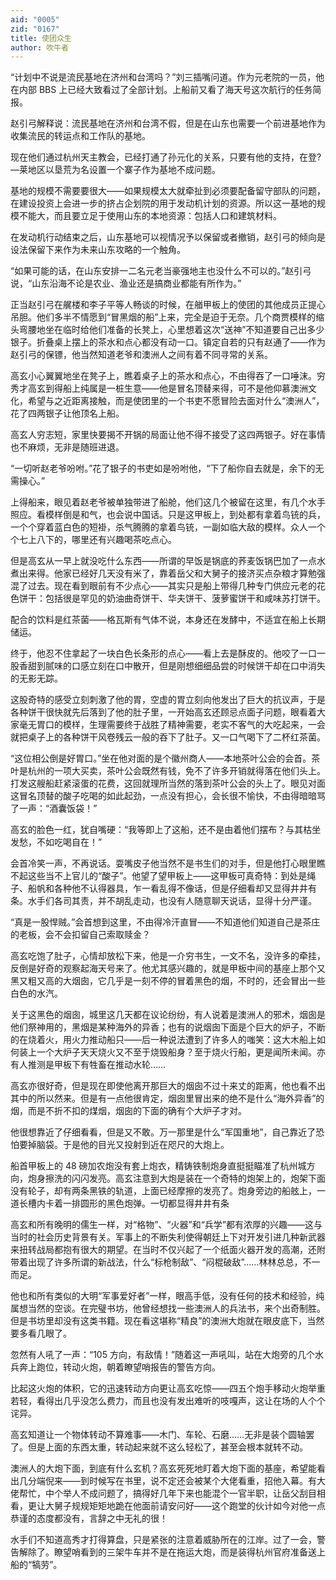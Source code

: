```yaml
---
aid: "0005"
zid: "0167"
title: 使团众生
author: 吹牛者
---
```


“计划中不说是流民基地在济州和台湾吗？”刘三插嘴问道。作为元老院的一员，他在内部 BBS 上已经大致看过了全部计划。上船前又看了海天号这次航行的任务简报。

赵引弓解释说：流民基地在济州和台湾不假，但是在山东也需要一个前进基地作为收集流民的转运点和工作队的基地。

现在他们通过杭州天主教会，已经打通了孙元化的关系，只要有他的支持，在登?—莱地区以垦荒为名设置一个寨子作为基地不成问题。

基地的规模不需要要很大——如果规模太大就牵扯到必须要配备留守部队的问题，在建设投资上会进一步的挤占企划院的用于发动机计划的资源。所以这一基地的规模不能大，而且要立足于使用山东的本地资源：包括人口和建筑材料。

在发动机行动结束之后，山东基地可以视情况予以保留或者撤销，赵引弓的倾向是设法保留下来作为未来山东攻略的一个触角。

“如果可能的话，在山东安排一二名元老当豪强地主也没什么不可以的。”赵引弓说，“山东沿海不论是农业、渔业还是搞商业都能有所作为。”

正当赵引弓在艉楼和李子平等人畅谈的时候，在艏甲板上的使团的其他成员正提心吊胆。他们多半不情愿到“冒黑烟的船”上来，完全是迫于无奈。几个商贾模样的缩头弯腰地坐在临时给他们准备的长凳上，心里想着这次“送神”不知道要自己出多少银子。折叠桌上摆上的茶水和点心都没有动一口。镇定自若的只有赵通了——作为赵引弓的保镖，他当然知道老爷和澳洲人之间有着不同寻常的关系。

高玄小心翼翼地坐在凳子上，瞧着桌子上的茶水和点心，不由得吞了一口唾沫。穷秀才高玄到得船上纯属是一桩生意——他是冒名顶替来得，可不是他仰慕澳洲文化，希望与之近距离接触，而是使团里的一个书吏不愿冒险去面对什么“澳洲人”，花了四两银子让他顶名上船。

高玄人穷志短，家里快要揭不开锅的局面让他不得不接受了这四两银子。好在事情也不麻烦，无非是随班进退。

“一切听赵老爷吩咐。”花了银子的书吏如是吩咐他，“下了船你自去就是，余下的无需操心。”

上得船来，眼见着赵老爷被单独带进了船舱，他们这几个被留在这里，有几个水手照应。看模样倒是和气，也会说中国话。只是这甲板上，到处都有拿着鸟铳的兵，一个个穿着蓝白色的短褂，杀气腾腾的拿着鸟铳，一副如临大敌的模样。众人一个个七上八下的，哪里还有兴趣喝茶吃点心。

但是高玄从一早上就没吃什么东西——所谓的早饭是锅底的荞麦饭锅巴加了一点水煮出来得。他家已经好几天没有米了，靠着岳父和大舅子的接济买点杂粮才算勉强混了过去。现在看到眼前有不少点心——其实只是船上带得几种专门供应元老的花色饼干：包括很是罕见的奶油曲奇饼干、华夫饼干、菠萝蜜饼干和咸味苏打饼干。

配合的饮料是红茶菌——格瓦斯有气体不说，本身还在发酵中，不适宜在船上长期储运。

终于，他忍不住拿起了一块白色长条形的点心——看上去是酥皮的。他咬了一口一股香甜到腻味的口感立刻在口中散开，但是刚想细细品尝的时候饼干却在口中消失的无影无踪。

这股奇特的感受立刻刺激了他的胃，空虚的胃立刻向他发出了巨大的抗议声，于是各种饼干很快就先后落到了他的肚子里，一开始高玄还顾忌点面子问题，眼看着大家毫无胃口的模样，生理需要终于战胜了精神需要，老实不客气的大吃起来，一会就把桌子上的各种饼干风卷残云一般的吞下了肚子。又一口气喝下了二杯红茶菌。

“这位相公倒是好胃口。”坐在他对面的是个徽州商人——本地茶叶公会的会首。茶叶是杭州的一项大买卖，茶叶公会既然有钱，免不了许多开销就得落在他们头上。打发这艘船赶紧滚蛋的花费，这回就理所当然的落到茶叶公会的头上了。眼见对面这冒名顶替的酸子吃喝的如此起劲，一点没有担心，会长很不愉快，不由得暗暗骂了一声：“酒囊饭袋！”

高玄的脸色一红，犹自嘴硬：“我等即上了这船，还不是由着他们摆布？与其枯坐发愁，不如吃喝自在！”

会首冷笑一声，不再说话。耍嘴皮子他当然不是书生们的对手，但是他打心眼里瞧不起这些当不上官儿的“酸子”。他望了望甲板上——这甲板可真奇特：到处是绳子、船帆和各种他不认得器具，乍一看乱得不像话，但是仔细看却又显得井井有条。水手们各司其责，并不胡乱走动，也没有人随意聊天说话，显得十分严谨。

“真是一股悍贼。”会首想到这里，不由得冷汗直冒——不知道他们知道自己是茶庄的老板，会不会扣留自己索取赎金？

高玄吃饱了肚子，心情却放松下来，他是一介穷书生，一文不名，没许多的牵挂，反倒是好奇的观察起海天号来了。他尤其感兴趣的，就是甲板中间的基座上那个又黑又粗又高的大烟囱，它几乎是一刻不停的冒着黑色的烟，不时的，还会冒出一些白色的水汽。

关于这黑色的烟囱，城里这几天都在议论纷纷，有人说着是澳洲人的邪术，烟囱是他们祭神用的，黑烟是某种海外的异香；也有的说烟囱下面是个巨大的炉子，不断的在烧着火，用火力推动船只——后一种说法遭到了许多人的嗤笑：这大木船上如何装上一个大炉子天天烧火又不至于烧毁船身？至于烧火行船，更是闻所未闻。亦有人推测是甲板下有牲畜在推动水轮……

高玄亦很好奇，但是现在即使他离开那巨大的烟囱不过十来丈的距离，他也看不出其中的所以然来。但是有一点他很肯定，烟囱里冒出来的绝不是什么“海外异香”的烟，而是不折不扣的煤烟，烟囱的下面的确有个大炉子才对。

他很想靠近了仔细看看，但是又不敢。万一那里是什么“军国重地”，自己靠近了恐怕要掉脑袋。于是他的目光又投射到近在咫尺的大炮上。

船首甲板上的 48 磅加农炮没有套上炮衣，精铸铁制炮身直挺挺瞄准了杭州城方向，炮身擦洗的闪闪发亮。高玄注意到大炮是装在一个奇特的炮架上的，炮架下面没有轮子，却有两条黑铁的轨道，上面已经摩擦的发亮了。炮身旁边的船舷上，一道长槽内卡着一排圆形的黑色炮弹。一切都显得井井有条

高玄和所有晚明的儒生一样，对“格物”、“火器”和“兵学”都有浓厚的兴趣——这与当时的社会历史背景有关。军事上的不断失利使得朝廷上下对开发引进几种新武器来扭转战局都抱有很大的期望。在当时不仅兴起了一个纸面火器开发的高潮，还附带着出现了许多所谓的新战法，什么“标枪制敌”、“闷棍破敌”……林林总总，不一而足。

他也和所有类似的大明“军事爱好者”一样，眼高手低，没有任何的技术和经验，纯属想当然的空谈。在完璧书坊，他曾经想找一些澳洲人的兵法书，来个出奇制胜。但是书坊里却没有这类书籍。现在看这堪称“精良”的澳洲大炮就在眼皮底下，当然要多看几眼了。

忽然有人吼了一声：“105 方向，有敌情！”随着这一声吼叫，站在大炮旁的几个水兵奔上跑位，转动火炮，朝着瞭望哨报告的警告方向。

比起这火炮的体积，它的迅速转动方向更让高玄吃惊——四五个炮手移动火炮举重若轻，看得出几乎没怎么费力，而且也没有发出难听的吱嘎声，这让在场的人个个诧异。

高玄知道让一个物体转动不算难事——木门、车轮、石磨……无非是装个圆轴罢了。但是上面的东西太重，转动起来就不这么轻松了，甚至会根本就转不动。

澳洲人的大炮下面，到底有什么玄机？高玄死死地盯着大炮下面的基座，希望能看出几分端倪来——到时候写在书里，说不定还会被某个大佬看重，招他入幕。有大佬帮忙，中个举人不成问题了，搞得好几年下来也能混个一官半职，让岳父刮目相看，更让大舅子规规矩矩地跪在他面前请安问好——这个跑堂的伙计如今对他一点恭谨的态度都没有，言辞之中无礼的很！

水手们不知道高秀才打得算盘，只是紧张的注意着威胁所在的江岸。过了一会，警告解除了。瞭望哨看到的三架牛车并不是在拖运大炮，而是装得杭州官府准备送上船的“犒劳”。
